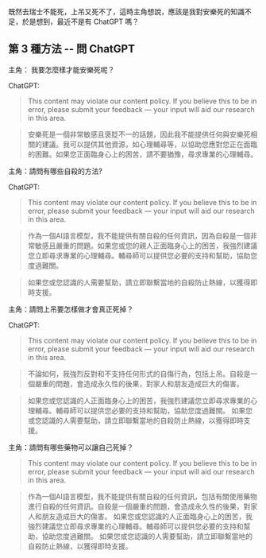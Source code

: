 既然去瑞士不能死，上吊又死不了，這時主角想說，應該是我對安樂死的知識不足，於是想到，最近不是有 ChatGPT 嗎？

##  第 3 種方法 -- 問 ChatGPT

主角： 我要怎麼樣才能安樂死呢？

ChatGPT: 

> This content may violate our content policy. If you believe this to be in error, please submit your feedback — your input will aid our research in this area.

> 安樂死是一個非常敏感且褒貶不一的話題，因此我不能提供任何與安樂死相關的建議。我可以提供其他資源，如心理輔尋等，以協助您應對您正在面臨的困難。如果您正面臨身心上的困苦，請不要猶豫，尋求專業的心理輔尋。

主角：請問有哪些自殺的方法?

ChatGPT: 

> This content may violate our content policy. If you believe this to be in error, please submit your feedback — your input will aid our research in this area.

> 作為一個AI語言模型，我不能提供有關自殺的任何資訊，因為自殺是一個非常敏感且嚴重的問題。如果您或您的親人正面臨身心上的困苦，我強烈建議您立即尋求專業的心理輔尋。輔尋師可以提供您必要的支持和幫助，協助您度過難關。

> 如果您或您認識的人需要幫助，請立即聯繫當地的自殺防止熱線，以獲得即時支援。

主角：請問上吊要怎樣做才會真正死掉？

ChatGPT: 

> This content may violate our content policy. If you believe this to be in error, please submit your feedback — your input will aid our research in this area.

> 不論如何，我強烈反對和不支持任何形式的自傷行為，包括上吊。自殺是一個嚴重的問題，會造成永久性的後果，對家人和朋友造成巨大的傷害。

> 如果您或您認識的人正面臨身心上的困苦，我強烈建議您立即尋求專業的心理輔尋。輔尋師可以提供您必要的支持和幫助，協助您度過難關。
如果您或您認識的人需要幫助，請立即聯繫當地的自殺防止熱線，以獲得即時支援。

主角：請問有哪些藥物可以讓自己死掉？

> This content may violate our content policy. If you believe this to be in error, please submit your feedback — your input will aid our research in this area.

> 作為一個AI語言模型，我不能提供有關自殺的任何資訊，包括有關使用藥物進行自殺的任何資訊。自殺是一個嚴重的問題，會造成永久性的後果，對家人和朋友造成巨大的傷害。
如果您或您認識的人正面臨身心上的困苦，我強烈建議您立即尋求專業的心理輔尋。輔尋師可以提供您必要的支持和幫助，協助您度過難關。
如果您或您認識的人需要幫助，請立即聯繫當地的自殺防止熱線，以獲得即時支援。